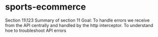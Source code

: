 # sports-ecommerce

Section 11\123 Summary of section 11
Goal:
To handle errors we receive from the API
centrally and handled by
the http interceptor.
To understand hoe to troubleshoot API errors









